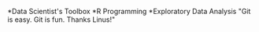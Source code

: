 *Data Scientist's Toolbox
*R Programming
*Exploratory Data Analysis
"Git is easy. Git is fun. Thanks Linus!"



